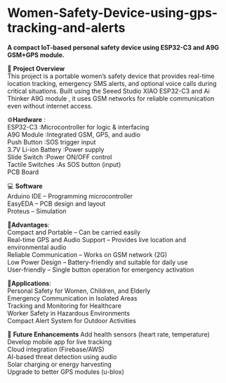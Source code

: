 # Women-Safety-Device-using-gps-tracking-and-alerts

**A compact IoT-based personal safety device using ESP32-C3 and A9G GSM+GPS module.**

🔧 **Project Overview**<br>
This project is a portable women’s safety device that provides real-time location tracking, emergency SMS alerts, and optional voice calls during critical situations. Built using the Seeed Studio XIAO ESP32-C3 and Ai Thinker A9G module , it uses GSM networks for reliable communication even without internet access.

⚙️**Hardware** :<br>
ESP32-C3 :Microcontroller for logic & interfacing<br>
A9G Module :Integrated GSM, GPS, and audio<br>
Push Button :SOS trigger input<br>
3.7V Li-ion Battery :Power supply<br>
Slide Switch :Power ON/OFF control<br>
Tactile Switches :As SOS button (input)<br>
PCB Board 

💻 **Software**<br>
Arduino IDE – Programming microcontroller<br>
EasyEDA – PCB design and layout<br>
Proteus – Simulation<br>

📍**Advantages**:<br>
Compact and Portable – Can be carried easily<br>
Real-time GPS and Audio Support – Provides live location and environmental audio<br>
Reliable Communication – Works on GSM network (2G) <br>
Low Power Design – Battery-friendly and suitable for daily use<br>
User-friendly – Single button operation for emergency activation<br>

📎**Applications**:<br>
Personal Safety for Women, Children, and Elderly<br>
Emergency Communication in Isolated Areas<br>
Tracking and Monitoring for Healthcare<br>
Worker Safety in Hazardous Environments<br>
Compact Alert System for Outdoor Activities<br>

🚀 **Future Enhancements**
Add health sensors (heart rate, temperature)<br>
Develop mobile app for live tracking<br>
Cloud integration (Firebase/AWS)<br>
AI-based threat detection using audio<br>
Solar charging or energy harvesting<br>
Upgrade to better GPS modules (u-blox)<br>

